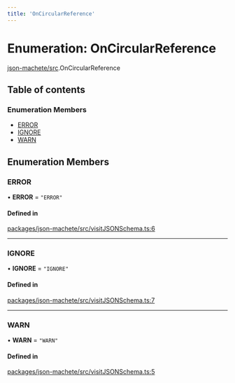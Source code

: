 ```yaml
---
title: 'OnCircularReference'
---
```


# Enumeration: OnCircularReference

[json-machete/src](../modules/json_machete_src).OnCircularReference

## Table of contents

### Enumeration Members

- [ERROR](json_machete_src.OnCircularReference#error)
- [IGNORE](json_machete_src.OnCircularReference#ignore)
- [WARN](json_machete_src.OnCircularReference#warn)

## Enumeration Members

### ERROR

• **ERROR** = ``"ERROR"``

#### Defined in

[packages/json-machete/src/visitJSONSchema.ts:6](https://github.com/Urigo/graphql-mesh/blob/master/packages/json-machete/src/visitJSONSchema.ts#L6)

___

### IGNORE

• **IGNORE** = ``"IGNORE"``

#### Defined in

[packages/json-machete/src/visitJSONSchema.ts:7](https://github.com/Urigo/graphql-mesh/blob/master/packages/json-machete/src/visitJSONSchema.ts#L7)

___

### WARN

• **WARN** = ``"WARN"``

#### Defined in

[packages/json-machete/src/visitJSONSchema.ts:5](https://github.com/Urigo/graphql-mesh/blob/master/packages/json-machete/src/visitJSONSchema.ts#L5)
